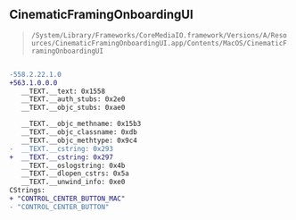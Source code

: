 ## CinematicFramingOnboardingUI

> `/System/Library/Frameworks/CoreMediaIO.framework/Versions/A/Resources/CinematicFramingOnboardingUI.app/Contents/MacOS/CinematicFramingOnboardingUI`

```diff

-558.2.22.1.0
+563.1.0.0.0
   __TEXT.__text: 0x1558
   __TEXT.__auth_stubs: 0x2e0
   __TEXT.__objc_stubs: 0xae0

   __TEXT.__objc_methname: 0x15b3
   __TEXT.__objc_classname: 0xdb
   __TEXT.__objc_methtype: 0x9c4
-  __TEXT.__cstring: 0x293
+  __TEXT.__cstring: 0x297
   __TEXT.__oslogstring: 0x4b
   __TEXT.__dlopen_cstrs: 0x5a
   __TEXT.__unwind_info: 0xe0
CStrings:
+ "CONTROL_CENTER_BUTTON_MAC"
- "CONTROL_CENTER_BUTTON"

```
